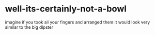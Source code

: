 # well-its-certainly-not-a-bowl
imagine if you took all your fingers and arranged them it would look very similar to the big dipster
